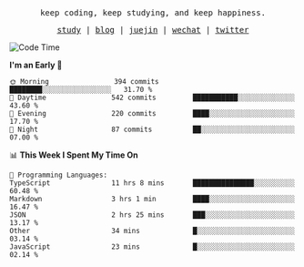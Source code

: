 <p align="center">
  <samp>
    <span>keep coding, keep studying, and keep happiness.</span>
  </samp>
</p>

<p align="center">
  <samp>
    <a href="https://github.com/ouduidui/fe-study">study</a> |
    <a href="https://deweyou.me">blog</a>  |
    <a href="https://juejin.cn/user/4309700183594366">juejin</a> |
    <a href="https://user-images.githubusercontent.com/54696834/165071004-6509e3f2-90c3-448c-9d92-3da42b0c2021.jpeg">wechat</a> |
    <a href="https://twitter.com/ouduidui">twitter</a>
  </samp>
</p>

<!--START_SECTION:waka-->
![Code Time](http://img.shields.io/badge/Code%20Time-4%2C480%20hrs%2023%20mins-blue)

**I'm an Early 🐤** 

```text
🌞 Morning                394 commits         ████████░░░░░░░░░░░░░░░░░   31.70 % 
🌆 Daytime                542 commits         ███████████░░░░░░░░░░░░░░   43.60 % 
🌃 Evening                220 commits         ████░░░░░░░░░░░░░░░░░░░░░   17.70 % 
🌙 Night                  87 commits          ██░░░░░░░░░░░░░░░░░░░░░░░   07.00 % 
```


📊 **This Week I Spent My Time On** 

```text
💬 Programming Languages: 
TypeScript               11 hrs 8 mins       ███████████████░░░░░░░░░░   60.48 % 
Markdown                 3 hrs 1 min         ████░░░░░░░░░░░░░░░░░░░░░   16.47 % 
JSON                     2 hrs 25 mins       ███░░░░░░░░░░░░░░░░░░░░░░   13.17 % 
Other                    34 mins             █░░░░░░░░░░░░░░░░░░░░░░░░   03.14 % 
JavaScript               23 mins             █░░░░░░░░░░░░░░░░░░░░░░░░   02.14 % 
```


<!--END_SECTION:waka-->
